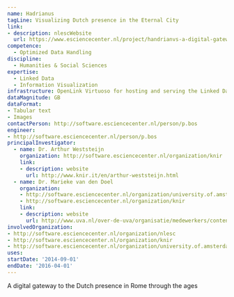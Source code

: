 ```yaml
---
name: Hadrianus
tagLine: Visualizing Dutch presence in the Eternal City
link:
- description: nlescWebsite
  url: https://www.esciencecenter.nl/project/handrianvs-a-digital-gateway-to-the-dutch-presence-in-rome-through-the-ages
competence:
  - Optimized Data Handling
discipline:
  - Humanities & Social Sciences
expertise:
  - Linked Data
  - Information Visualization
infrastructure: OpenLink Virtuoso for hosting and serving the Linked Data view on the data
dataMagnitude: GB
dataFormat:
- Tabular text
- Images
contactPerson: http://software.esciencecenter.nl/person/p.bos
engineer:
- http://software.esciencecenter.nl/person/p.bos
principalInvestigator:
  - name: Dr. Arthur Weststeijn
    organization: http://software.esciencecenter.nl/organization/knir
    link:
    - description: website
      url: http://www.knir.it/en/arthur-weststeijn.html
  - name: Dr. Marieke van den Doel
    organization:
    - http://software.esciencecenter.nl/organization/university.of.amsterdam
    - http://software.esciencecenter.nl/organization/knir
    link:
    - description: website
      url: http://www.uva.nl/over-de-uva/organisatie/medewerkers/content/d/o/m.j.e.vandendoel/m.j.e.vandendoel.html
involvedOrganization:
- http://software.esciencecenter.nl/organization/nlesc
- http://software.esciencecenter.nl/organization/knir
- http://software.esciencecenter.nl/organization/university.of.amsterdam
uses:
startDate: '2014-09-01'
endDate: '2016-04-01'
---
```


A digital gateway to the Dutch presence in Rome through the ages